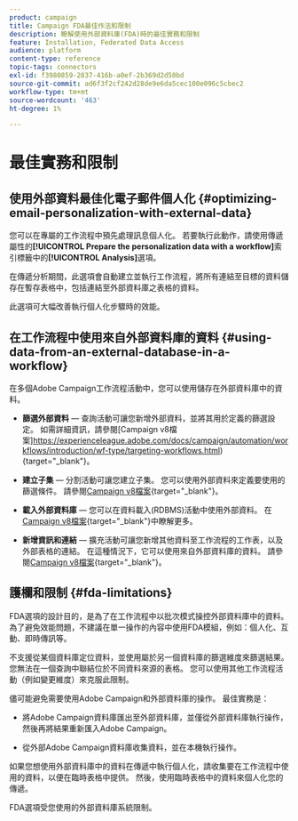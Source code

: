 ```yaml
---
product: campaign
title: Campaign FDA最佳作法和限制
description: 瞭解使用外部資料庫(FDA)時的最佳實務和限制
feature: Installation, Federated Data Access
audience: platform
content-type: reference
topic-tags: connectors
exl-id: f3980859-2837-416b-a0ef-2b369d2d50bd
source-git-commit: ad6f3f2cf242d28de9e6da5cec100e096c5cbec2
workflow-type: tm+mt
source-wordcount: '463'
ht-degree: 1%

---
```


# 最佳實務和限制



## 使用外部資料最佳化電子郵件個人化 {#optimizing-email-personalization-with-external-data}

您可以在專屬的工作流程中預先處理訊息個人化。 若要執行此動作，請使用傳遞屬性的&#x200B;**[!UICONTROL Prepare the personalization data with a workflow]**&#x200B;索引標籤中的&#x200B;**[!UICONTROL Analysis]**&#x200B;選項。

在傳遞分析期間，此選項會自動建立並執行工作流程，將所有連結至目標的資料儲存在暫存表格中，包括連結至外部資料庫之表格的資料。

此選項可大幅改善執行個人化步驟時的效能。

## 在工作流程中使用來自外部資料庫的資料 {#using-data-from-an-external-database-in-a-workflow}

在多個Adobe Campaign工作流程活動中，您可以使用儲存在外部資料庫中的資料。

* **篩選外部資料** — 查詢活動可讓您新增外部資料，並將其用於定義的篩選設定。 如需詳細資訊，請參閱[Campaign v8檔案]https://experienceleague.adobe.com/docs/campaign/automation/workflows/introduction/wf-type/targeting-workflows.html){target="_blank"}。

* **建立子集** — 分割活動可讓您建立子集。 您可以使用外部資料來定義要使用的篩選條件。 請參閱[Campaign v8檔案](https://experienceleague.adobe.com/docs/campaign/automation/workflows/wf-activities/targeting-activities/split.html){target="_blank"}。

* **載入外部資料庫** — 您可以在資料載入(RDBMS)活動中使用外部資料。 在[Campaign v8檔案](https://experienceleague.adobe.com/docs/campaign/automation/workflows/wf-activities/action-activities/data-loading-rdbms.html){target="_blank"}中瞭解更多。

* **新增資訊和連結** — 擴充活動可讓您新增其他資料至工作流程的工作表，以及外部表格的連結。 在這種情況下，它可以使用來自外部資料庫的資料。 請參閱[Campaign v8檔案](https://experienceleague.adobe.com/docs/campaign/automation/workflows/wf-activities/targeting-activities/enrichment.html){target="_blank"}。

## 護欄和限制 {#fda-limitations}

FDA選項的設計目的，是為了在工作流程中以批次模式操控外部資料庫中的資料。 為了避免效能問題，不建議在單一操作的內容中使用FDA模組，例如：個人化、互動、即時傳訊等。

不支援從某個資料庫定位資料，並使用屬於另一個資料庫的篩選維度來篩選結果。 您無法在一個查詢中聯結位於不同資料來源的表格。 您可以使用其他工作流程活動（例如變更維度）來克服此限制。

儘可能避免需要使用Adobe Campaign和外部資料庫的操作。 最佳實務是：

* 將Adobe Campaign資料庫匯出至外部資料庫，並僅從外部資料庫執行操作，然後再將結果重新匯入Adobe Campaign。

* 從外部Adobe Campaign資料庫收集資料，並在本機執行操作。

如果您想使用外部資料庫中的資料在傳遞中執行個人化，請收集要在工作流程中使用的資料，以便在臨時表格中提供。 然後，使用臨時表格中的資料來個人化您的傳遞。

FDA選項受您使用的外部資料庫系統限制。
